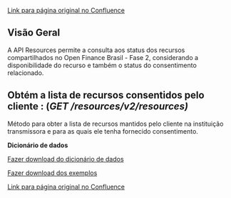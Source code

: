 [Link para página original no Confluence](https://openfinancebrasil.atlassian.net/wiki/spaces/OF/pages/17369751)

## **Visão Geral**

A API Resources permite a consulta aos status dos recursos compartilhados no Open Finance Brasil - Fase 2, considerando a disponibilidade do recurso e também o status do consentimento relacionado.

## **Obtém a lista de recursos consentidos pelo cliente** : (*GET /resources/v2/resources)*

Método para obter a lista de recursos mantidos pelo cliente na instituição transmissora e para as quais ele tenha fornecido consentimento.

**Dicionário de dados**

[Fazer download do dicionário de dados](https://openbanking-brasil.github.io/openapi/dictionary/resourcesGetResources_v2.csv)

[Fazer download dos exemplos](https://openfinancebrasil.atlassian.net/wiki/download/attachments/101482606/resources.csv?api=v2&amp;download=true)

[Link para página original no Confluence](https://openfinancebrasil.atlassian.net/wiki/spaces/OF/pages/17369751)